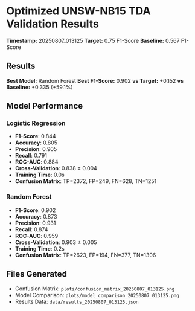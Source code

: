 # Optimized UNSW-NB15 TDA Validation Results

**Timestamp:** 20250807_013125
**Target:** 0.75 F1-Score
**Baseline:** 0.567 F1-Score

## Results

**Best Model:** Random Forest
**Best F1-Score:** 0.902
**vs Target:** +0.152
**vs Baseline:** +0.335 (+59.1%)

## Model Performance

### Logistic Regression
- **F1-Score**: 0.844
- **Accuracy**: 0.805
- **Precision**: 0.905
- **Recall**: 0.791
- **ROC-AUC**: 0.884
- **Cross-Validation**: 0.838 ± 0.004
- **Training Time**: 0.0s
- **Confusion Matrix**: TP=2372, FP=249, FN=628, TN=1251

### Random Forest
- **F1-Score**: 0.902
- **Accuracy**: 0.873
- **Precision**: 0.931
- **Recall**: 0.874
- **ROC-AUC**: 0.959
- **Cross-Validation**: 0.903 ± 0.005
- **Training Time**: 0.2s
- **Confusion Matrix**: TP=2623, FP=194, FN=377, TN=1306


## Files Generated
- Confusion Matrix: `plots/confusion_matrix_20250807_013125.png`
- Model Comparison: `plots/model_comparison_20250807_013125.png`  
- Results Data: `data/results_20250807_013125.json`
